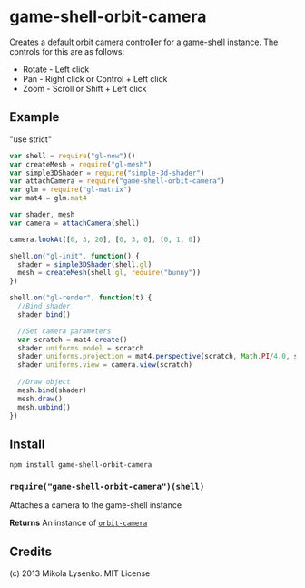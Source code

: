 game-shell-orbit-camera
=======================
Creates a default orbit camera controller for a [game-shell](https://github.com/mikolalysenko/game-shell) instance.  The controls for this are as follows:

* Rotate - Left click
* Pan - Right click or Control + Left click
* Zoom - Scroll or Shift + Left click

## Example

"use strict"

```javascript
var shell = require("gl-now")()
var createMesh = require("gl-mesh")
var simple3DShader = require("simple-3d-shader")
var attachCamera = require("game-shell-orbit-camera")
var glm = require("gl-matrix")
var mat4 = glm.mat4

var shader, mesh
var camera = attachCamera(shell)

camera.lookAt([0, 3, 20], [0, 3, 0], [0, 1, 0])

shell.on("gl-init", function() {
  shader = simple3DShader(shell.gl)
  mesh = createMesh(shell.gl, require("bunny"))
})

shell.on("gl-render", function(t) {
  //Bind shader
  shader.bind()

  //Set camera parameters
  var scratch = mat4.create()
  shader.uniforms.model = scratch
  shader.uniforms.projection = mat4.perspective(scratch, Math.PI/4.0, shell.width/shell.height, 0.1, 1000.0)
  shader.uniforms.view = camera.view(scratch)
  
  //Draw object
  mesh.bind(shader)
  mesh.draw()
  mesh.unbind()
})
```

## Install

    npm install game-shell-orbit-camera


### `require("game-shell-orbit-camera")(shell)`
Attaches a camera to the game-shell instance

**Returns** An instance of [`orbit-camera`](https://github.com/mikolalysenko/orbit-camera)

## Credits
(c) 2013 Mikola Lysenko. MIT License
